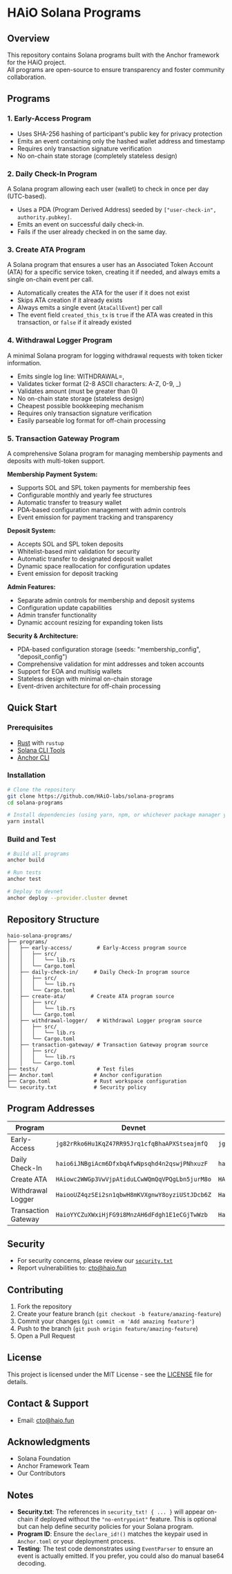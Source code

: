 # HAiO Solana Programs

## Overview

This repository contains Solana programs built with the Anchor framework for the HAiO project.  
All programs are open-source to ensure transparency and foster community collaboration.

## Programs

### 1. Early-Access Program

- Uses SHA-256 hashing of participant's public key for privacy protection
- Emits an event containing only the hashed wallet address and timestamp
- Requires only transaction signature verification
- No on-chain state storage (completely stateless design)

### 2. Daily Check-In Program

A Solana program allowing each user (wallet) to check in once per day (UTC-based).

- Uses a PDA (Program Derived Address) seeded by `["user-check-in", authority.pubkey]`.
- Emits an event on successful daily check-in.
- Fails if the user already checked in on the same day.

### 3. Create ATA Program

A Solana program that ensures a user has an Associated Token Account (ATA) for a specific service token, creating it if needed, and always emits a single on-chain event per call.

- Automatically creates the ATA for the user if it does not exist
- Skips ATA creation if it already exists
- Always emits a single event (`AtaCallEvent`) per call
- The event field `created_this_tx` is `true` if the ATA was created in this transaction, or `false` if it already existed

### 4. Withdrawal Logger Program

A minimal Solana program for logging withdrawal requests with token ticker information.

- Emits single log line: WITHDRAWAL=<ticker>,<amount>
- Validates ticker format (2-8 ASCII characters: A-Z, 0-9, \_)
- Validates amount (must be greater than 0)
- No on-chain state storage (stateless design)
- Cheapest possible bookkeeping mechanism
- Requires only transaction signature verification
- Easily parseable log format for off-chain processing

### 5. Transaction Gateway Program

A comprehensive Solana program for managing membership payments and deposits with multi-token support.

**Membership Payment System:**

- Supports SOL and SPL token payments for membership fees
- Configurable monthly and yearly fee structures
- Automatic transfer to treasury wallet
- PDA-based configuration management with admin controls
- Event emission for payment tracking and transparency

**Deposit System:**

- Accepts SOL and SPL token deposits
- Whitelist-based mint validation for security
- Automatic transfer to designated deposit wallet
- Dynamic space reallocation for configuration updates
- Event emission for deposit tracking

**Admin Features:**

- Separate admin controls for membership and deposit systems
- Configuration update capabilities
- Admin transfer functionality
- Dynamic account resizing for expanding token lists

**Security & Architecture:**

- PDA-based configuration storage (seeds: "membership_config", "deposit_config")
- Comprehensive validation for mint addresses and token accounts
- Support for EOA and multisig wallets
- Stateless design with minimal on-chain storage
- Event-driven architecture for off-chain processing

## Quick Start

### Prerequisites

- [Rust](https://rustup.rs/) with `rustup`
- [Solana CLI Tools](https://docs.solana.com/cli/install-solana-cli-tools)
- [Anchor CLI](https://www.anchor-lang.com/)

### Installation

```bash
# Clone the repository
git clone https://github.com/HAiO-labs/solana-programs
cd solana-programs

# Install dependencies (using yarn, npm, or whichever package manager your project prefers)
yarn install

```

### Build and Test

```bash
# Build all programs
anchor build

# Run tests
anchor test

# Deploy to devnet
anchor deploy --provider.cluster devnet
```

## Repository Structure

```
haio-solana-programs/
├── programs/
│   ├── early-access/        # Early-Access program source
│   │   ├── src/
│   │   │   └── lib.rs
│   │   └── Cargo.toml
│   ├── daily-check-in/     # Daily Check-In program source
│   │   ├── src/
│   │   │   └── lib.rs
│   │   └── Cargo.toml
│   ├── create-ata/        # Create ATA program source
│   │   ├── src/
│   │   │   └── lib.rs
│   │   └── Cargo.toml
│   ├── withdrawal-logger/   # Withdrawal Logger program source
│   │   ├── src/
│   │   │   └── lib.rs
│   │   └── Cargo.toml
│   ├── transaction-gateway/ # Transaction Gateway program source
│   │   ├── src/
│   │   │   └── lib.rs
│   │   └── Cargo.toml
├── tests/                   # Test files
├── Anchor.toml             # Anchor configuration
├── Cargo.toml              # Rust workspace configuration
└── security.txt            # Security policy
```

## Program Addresses

| Program             | Devnet                                         | Mainnet                                        |
| ------------------- | ---------------------------------------------- | ---------------------------------------------- |
| Early-Access        | `jg82rRko6Hu1KqZ47RR95Jrq1cfqBhaAPXStseajmfQ`  | `jg82rRko6Hu1KqZ47RR95Jrq1cfqBhaAPXStseajmfQ`  |
| Daily Check-In      | `haio6iJNBgiAcm6DfxbqAfwNpsqhd4n2qswjPNhxuzF`  | `haio6iJNBgiAcm6DfxbqAfwNpsqhd4n2qswjPNhxuzF`  |
| Create ATA          | `HAiowc2WWGp3VwVjpAtiduLCwWQmQqVPQgLbn5jurM8o` | `HAiowc2WWGp3VwVjpAtiduLCwWQmQqVPQgLbn5jurM8o` |
| Withdrawal Logger   | `HaiooUZ4qzSEi2sn1qbwH8mKVXgnwY8oyziUStJDcb6Z` | `HaiooUZ4qzSEi2sn1qbwH8mKVXgnwY8oyziUStJDcb6Z` |
| Transaction Gateway | `HaioYYCZuXWxiHjFG9i8MnzAH6dFdgh1E1eCGjTwWzb`  | `HaioYYCZuXWxiHjFG9i8MnzAH6dFdgh1E1eCGjTwWzb`  |

## Security

- For security concerns, please review our [`security.txt`](./security.txt)
- Report vulnerabilities to: cto@haio.fun

## Contributing

1. Fork the repository
2. Create your feature branch (`git checkout -b feature/amazing-feature`)
3. Commit your changes (`git commit -m 'Add amazing feature'`)
4. Push to the branch (`git push origin feature/amazing-feature`)
5. Open a Pull Request

## License

This project is licensed under the MIT License - see the [LICENSE](./LICENSE) file for details.

## Contact & Support

- Email: cto@haio.fun

## Acknowledgments

- Solana Foundation
- Anchor Framework Team
- Our Contributors

## Notes

- **Security.txt**: The references in `security_txt! { ... }` will appear on-chain if deployed without the `"no-entrypoint"` feature. This is optional but can help define security policies for your Solana program.
- **Program ID**: Ensure the `declare_id!()` matches the keypair used in `Anchor.toml` or your deployment process.
- **Testing**: The test code demonstrates using `EventParser` to ensure an event is actually emitted. If you prefer, you could also do manual base64 decoding.
